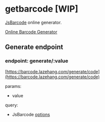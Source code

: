 # getbarcode [WIP]
[JsBarcode](https://github.com/lindell/JsBarcode#readme) online generator.

[Online Barcode Generator](https://getbarcode.vercel.app/)

## Generate endpoint

### endpoint: generate/:value
[https://barcode.lazehang.com/generate/code](https://barcode.lazehang.com/generate/code)

params:
- value

query:
- JsBarcode [options](https://github.com/lindell/JsBarcode#options)

